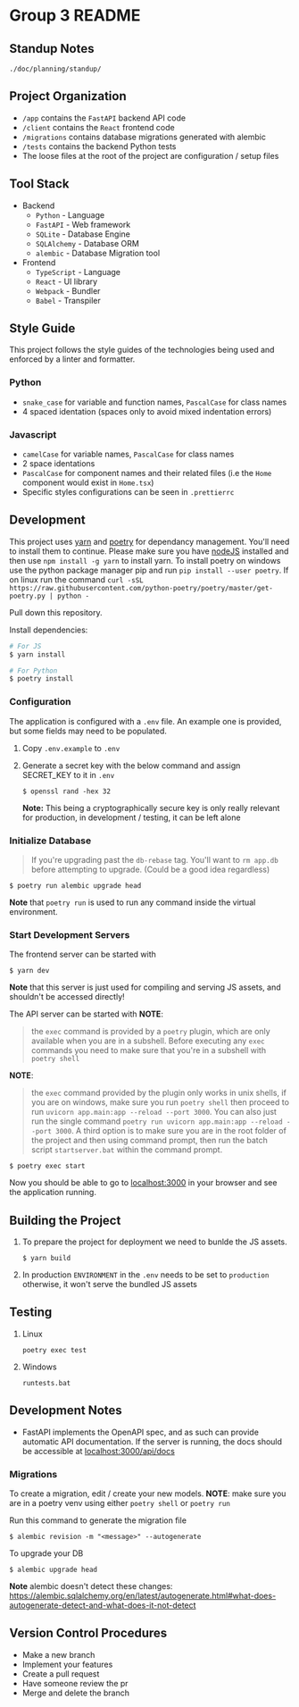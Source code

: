 # Group 3 README

## Standup Notes
```
./doc/planning/standup/
```

## Project Organization
- `/app` contains the `FastAPI` backend API code
- `/client` contains the `React` frontend code
- `/migrations` contains database migrations generated with alembic
- `/tests` contains the backend Python tests
- The loose files at the root of the project are configuration / setup files

## Tool Stack
- Backend
  - `Python` - Language
  - `FastAPI` - Web framework
  - `SQLite` - Database Engine
  - `SQLAlchemy` - Database ORM
  - `alembic` - Database Migration tool
- Frontend
  - `TypeScript` - Language
  - `React` - UI library
  - `Webpack` - Bundler
  - `Babel` - Transpiler

## Style Guide
This project follows the style guides of the technologies being used and enforced by a linter and formatter.

### Python
- `snake_case` for variable and function names, `PascalCase` for class names
- 4 spaced identation (spaces only to avoid mixed indentation errors)

### Javascript
- `camelCase` for variable names, `PascalCase` for class names
- 2 space identations
- `PascalCase` for component names and their related files (i.e the `Home` component would exist in `Home.tsx`)
- Specific styles configurations can be seen in `.prettierrc`

## Development
This project uses [yarn](https://yarnpkg.com/) and [poetry](https://python-poetry.org/) for dependancy management. You'll need to install them to continue.
Please make sure you have [nodeJS](https://nodejs.org/en/) installed and then use `npm install -g yarn` to install yarn. To install poetry on windows use the python package manager pip and run `pip install --user poetry`. If on linux run the command `curl -sSL https://raw.githubusercontent.com/python-poetry/poetry/master/get-poetry.py | python -`

Pull down this repository.

Install dependencies:
```bash
# For JS
$ yarn install

# For Python
$ poetry install
```

### Configuration
The application is configured with a `.env` file. An example one is provided, but some fields may need to be populated.

1. Copy `.env.example` to `.env`

2. Generate a secret key with the below command and assign SECRET_KEY to it in `.env`
    ```
    $ openssl rand -hex 32
    ```
    **Note:** This being a cryptographically secure key is only really relevant for production, in development / testing, it can be left alone
### Initialize Database
> If you're upgrading past the `db-rebase` tag. You'll want to
> `rm app.db` before attempting to upgrade.
> (Could be a good idea regardless)

```
$ poetry run alembic upgrade head
```
**Note** that `poetry run` is used to run any command inside the virtual environment.

### Start Development Servers
The frontend server can be started with
```
$ yarn dev
```
**Note** that this server is just used for compiling and serving JS assets, and shouldn't be accessed directly!

The API server can be started with
 **NOTE**:
 > the `exec` command is provided by a `poetry` plugin, which are only available when you are in a subshell. Before executing any `exec` commands you need to make sure that you're in a subshell with `poetry shell`

 **NOTE**:
 > the `exec` command provided by the plugin only works in unix shells, if you are on windows, make sure you run `poetry shell` then proceed to run `uvicorn app.main:app --reload --port 3000`. You can also just run the single command `poetry run uvicorn app.main:app --reload --port 3000`. A third option is to make sure you are in the root folder of the project and then using command prompt, then run the batch script `startserver.bat` within the command prompt.
```
$ poetry exec start
```





Now you should be able to go to [localhost:3000](http://localhost:3000) in your browser and see the application running.

## Building the Project
1. To prepare the project for deployment we need to bunlde the JS assets.
    ```
    $ yarn build
    ```
2. In production `ENVIRONMENT` in the `.env` needs to be set to `production` otherwise, it won't serve the bundled JS assets

## Testing
1. Linux
    ```
    poetry exec test
    ```
2. Windows
    ```
    runtests.bat
    ```


## Development Notes
- FastAPI implements the OpenAPI spec, and as such can provide automatic API documentation. If the server is running, the docs should be accessible at [localhost:3000/api/docs](http://localhost:3000/api/docs)

### Migrations
To create a migration, edit / create your new models.
**NOTE**: make sure you are in a poetry venv using either `poetry shell` or `poetry run`

Run this command to generate the migration file
```
$ alembic revision -m "<message>" --autogenerate
```
To upgrade your DB
```
$ alembic upgrade head
```
**Note** alembic doesn't detect these changes: https://alembic.sqlalchemy.org/en/latest/autogenerate.html#what-does-autogenerate-detect-and-what-does-it-not-detect

## Version Control Procedures
- Make a new branch
- Implement your features
- Create a pull request
- Have someone review the pr
- Merge and delete the branch
